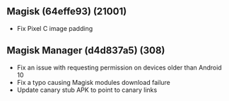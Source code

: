 ## Magisk (64effe93) (21001)
- Fix Pixel C image padding

## Magisk Manager (d4d837a5) (308)
- Fix an issue with requesting permission on devices older than Android 10
- Fix a typo causing Magisk modules download failure
- Update canary stub APK to point to canary links
